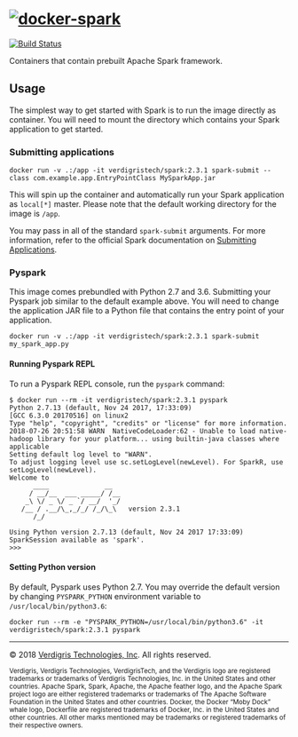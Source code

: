 # [![docker-spark](https://s3-us-west-2.amazonaws.com/verdigris/spark-docker.svg)](https://hub.docker.com/r/verdigristech/spark)

[![Build Status](https://img.shields.io/circleci/token/f41a8ea8d8fe8a47d6d409f60f53230c8c21ff67/project/VerdigrisTech/docker-spark.svg)](https://circleci.com/gh/VerdigrisTech/docker-spark)

Containers that contain prebuilt Apache Spark framework.

## Usage

The simplest way to get started with Spark is to run the image directly as
container. You will need to mount the directory which contains your Spark
application to get started.

### Submitting applications

```console
docker run -v .:/app -it verdigristech/spark:2.3.1 spark-submit --class com.example.app.EntryPointClass MySparkApp.jar
```

This will spin up the container and automatically run your Spark application as
`local[*]` master. Please note that the default working directory for the image
is `/app`.

You may pass in all of the standard `spark-submit` arguments. For more
information, refer to the official Spark documentation on
[Submitting Applications](https://spark.apache.org/docs/latest/submitting-applications.html).

### Pyspark

This image comes prebundled with Python 2.7 and 3.6. Submitting your Pyspark
job similar to the default example above. You will need to change the
application JAR file to a Python file that contains the entry point of your
application.

```console
docker run -v .:/app -it verdigristech/spark:2.3.1 spark-submit my_spark_app.py
```

#### Running Pyspark REPL

To run a Pyspark REPL console, run the `pyspark` command:

```console
$ docker run --rm -it verdigristech/spark:2.3.1 pyspark
Python 2.7.13 (default, Nov 24 2017, 17:33:09)
[GCC 6.3.0 20170516] on linux2
Type "help", "copyright", "credits" or "license" for more information.
2018-07-26 20:51:58 WARN  NativeCodeLoader:62 - Unable to load native-hadoop library for your platform... using builtin-java classes where applicable
Setting default log level to "WARN".
To adjust logging level use sc.setLogLevel(newLevel). For SparkR, use setLogLevel(newLevel).
Welcome to
      ____              __
     / __/__  ___ _____/ /__
    _\ \/ _ \/ _ `/ __/  '_/
   /__ / .__/\_,_/_/ /_/\_\   version 2.3.1
      /_/

Using Python version 2.7.13 (default, Nov 24 2017 17:33:09)
SparkSession available as 'spark'.
>>>
```

#### Setting Python version

By default, Pyspark uses Python 2.7. You may override the default version by
changing `PYSPARK_PYTHON` environment variable to `/usr/local/bin/python3.6`:

```console
docker run --rm -e "PYSPARK_PYTHON=/usr/local/bin/python3.6" -it verdigristech/spark:2.3.1 pyspark
```

-----

© 2018 [Verdigris Technologies, Inc](https://verdigris.co). All rights reserved.

<sub>
Verdigris, Verdigris Technologies, VerdigrisTech, and the Verdigris logo are
registered trademarks or trademarks of Verdigris Technologies, Inc. in the
United States and other countries. Apache Spark, Spark, Apache, the Apache
feather logo, and the Apache Spark project logo are either registered
trademarks or trademarks of The Apache Software Foundation in the United States
and other countries. Docker, the Docker “Moby Dock” whale logo, Dockerfile are
registered trademarks of Docker, Inc. in the United States and other countries.
All other marks mentioned may be trademarks or registered trademarks of their
respective owners.
</sub>
